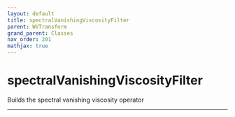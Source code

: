 ```yaml
---
layout: default
title: spectralVanishingViscosityFilter
parent: WVTransform
grand_parent: Classes
nav_order: 201
mathjax: true
---
```


#  spectralVanishingViscosityFilter

Builds the spectral vanishing viscosity operator


---

